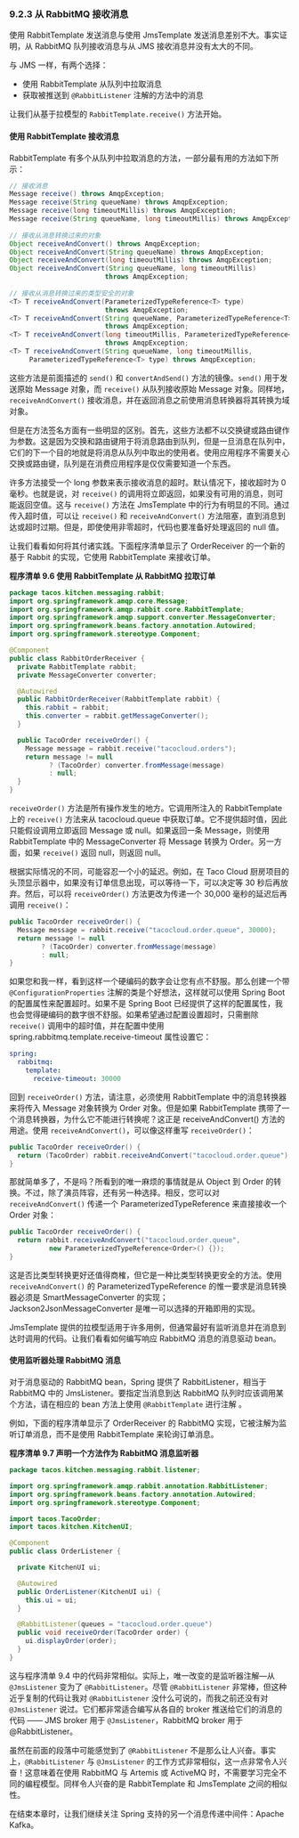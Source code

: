 ### 9.2.3 从 RabbitMQ 接收消息

使用 RabbitTemplate 发送消息与使用 JmsTemplate 发送消息差别不大。事实证明，从 RabbitMQ 队列接收消息与从 JMS 接收消息并没有太大的不同。

与 JMS 一样，有两个选择：

* 使用 RabbitTemplate 从队列中拉取消息
* 获取被推送到 `@RabbitListener` 注解的方法中的消息

让我们从基于拉模型的 `RabbitTemplate.receive()` 方法开始。

#### 使用 RabbitTemplate 接收消息

RabbitTemplate 有多个从队列中拉取消息的方法，一部分最有用的方法如下所示：

```java
// 接收消息
Message receive() throws AmqpException;
Message receive(String queueName) throws AmqpException;
Message receive(long timeoutMillis) throws AmqpException;
Message receive(String queueName, long timeoutMillis) throws AmqpException;
​
// 接收从消息转换过来的对象
Object receiveAndConvert() throws AmqpException;
Object receiveAndConvert(String queueName) throws AmqpException;
Object receiveAndConvert(long timeoutMillis) throws AmqpException;
Object receiveAndConvert(String queueName, long timeoutMillis) 
                        throws AmqpException;
​
// 接收从消息转换过来的类型安全的对象
<T> T receiveAndConvert(ParameterizedTypeReference<T> type) 
                        throws AmqpException;
<T> T receiveAndConvert(String queueName, ParameterizedTypeReference<T> type) 
                        throws AmqpException;
<T> T receiveAndConvert(long timeoutMillis, ParameterizedTypeReference<T> type) 
                        throws AmqpException;
<T> T receiveAndConvert(String queueName, long timeoutMillis, 
     ParameterizedTypeReference<T> type) throws AmqpException;
```

这些方法是前面描述的 `send()` 和 `convertAndSend()` 方法的镜像。`send()` 用于发送原始 Message 对象，而 `receive()` 从队列接收原始 Message 对象。同样地，`receiveAndConvert()` 接收消息，并在返回消息之前使用消息转换器将其转换为域对象。

但是在方法签名方面有一些明显的区别。首先，这些方法都不以交换键或路由键作为参数。这是因为交换和路由键用于将消息路由到队列，但是一旦消息在队列中，它们的下一个目的地就是将消息从队列中取出的使用者。使用应用程序不需要关心交换或路由键，队列是在消费应用程序是仅仅需要知道一个东西。

许多方法接受一个 long 参数来表示接收消息的超时。默认情况下，接收超时为 0 毫秒。也就是说，对 `receive()` 的调用将立即返回，如果没有可用的消息，则可能返回空值。这与 `receive()` 方法在 JmsTemplate 中的行为有明显的不同。通过传入超时值，可以让 `receive()` 和 `receiveAndConvert()` 方法阻塞，直到消息到达或超时过期。但是，即使使用非零超时，代码也要准备好处理返回的 null 值。

让我们看看如何将其付诸实践。下面程序清单显示了 OrderReceiver 的一个新的基于 Rabbit 的实现，它使用 RabbitTemplate 来接收订单。

**程序清单 9.6 使用 RabbitTemplate 从 RabbitMQ 拉取订单**

```java
package tacos.kitchen.messaging.rabbit;
import org.springframework.amqp.core.Message;
import org.springframework.amqp.rabbit.core.RabbitTemplate;
import org.springframework.amqp.support.converter.MessageConverter;
import org.springframework.beans.factory.annotation.Autowired;
import org.springframework.stereotype.Component;

@Component
public class RabbitOrderReceiver {
  private RabbitTemplate rabbit;
  private MessageConverter converter;

  @Autowired
  public RabbitOrderReceiver(RabbitTemplate rabbit) {
    this.rabbit = rabbit;
    this.converter = rabbit.getMessageConverter();
  }

  public TacoOrder receiveOrder() {
    Message message = rabbit.receive("tacocloud.orders");
    return message != null
          ? (TacoOrder) converter.fromMessage(message)
          : null;
  }
}
```

`receiveOrder()` 方法是所有操作发生的地方。它调用所注入的 RabbitTemplate 上的 `receive()` 方法来从 tacocloud.queue 中获取订单。它不提供超时值，因此只能假设调用立即返回 Message 或 null。如果返回一条 Message，则使用 RabbitTemplate 中的 MessageConverter 将 Message 转换为 Order。另一方面，如果 `receive()` 返回 null，则返回 null。

根据实际情况的不同，可能容忍一个小的延迟。例如，在 Taco Cloud 厨房项目的头顶显示器中，如果没有订单信息出现，可以等待一下，可以决定等 30 秒后再放弃。然后，可以将 `receiveOrder()` 方法更改为传递一个 30,000 毫秒的延迟后再调用 `receive()`：

```java
public TacoOrder receiveOrder() {
  Message message = rabbit.receive("tacocloud.order.queue", 30000);
  return message != null
        ? (TacoOrder) converter.fromMessage(message)
        : null;
}
```

如果您和我一样，看到这样一个硬编码的数字会让您有点不舒服。那么创建一个带 `@ConfigurationProperties` 注解的类是个好想法，这样就可以使用 Spring Boot 的配置属性来配置超时。如果不是 Spring Boot 已经提供了这样的配置属性，我也会觉得硬编码的数字很不舒服。如果希望通过配置设置超时，只需删除 `receive()` 调用中的超时值，并在配置中使用 spring.rabbitmq.template.receive-timeout 属性设置它：

```yaml
spring:
  rabbitmq:
    template:
      receive-timeout: 30000
```

回到 `receiveOrder()` 方法，请注意，必须使用 RabbitTemplate 中的消息转换器来将传入 Message 对象转换为 Order 对象。但是如果 RabbitTemplate 携带了一个消息转换器，为什么它不能进行转换呢？这正是 receiveAndConvert() 方法的用途。使用 `receiveAndConvert()`，可以像这样重写 `receiveOrder()`：

```java
public TacoOrder receiveOrder() {
  return (TacoOrder) rabbit.receiveAndConvert("tacocloud.order.queue");
}
```

那就简单多了，不是吗？所看到的唯一麻烦的事情就是从 Object 到 Order 的转换。不过，除了演员阵容，还有另一种选择。相反，您可以对 `receiveAndConvert()` 传递一个 ParameterizedTypeReference 来直接接收一个 Order 对象：

```java
public TacoOrder receiveOrder() {
  return rabbit.receiveAndConvert("tacocloud.order.queue",
          new ParameterizedTypeReference<Order>() {});
}
```

这是否比类型转换更好还值得商榷，但它是一种比类型转换更安全的方法。使用 `receiveAndConvert()` 的 ParameterizedTypeReference 的惟一要求是消息转换器必须是 SmartMessageConverter 的实现；Jackson2JsonMessageConverter 是唯一可以选择的开箱即用的实现。

JmsTemplate 提供的拉模型适用于许多用例，但通常最好有监听消息并在消息到达时调用的代码。让我们看看如何编写响应 RabbitMQ 消息的消息驱动 bean。

#### 使用监听器处理 RabbitMQ 消息

对于消息驱动的 RabbitMQ bean，Spring 提供了 RabbitListener，相当于 RabbitMQ 中的 JmsListener。要指定当消息到达 RabbitMQ 队列时应该调用某个方法，请在相应的 bean 方法上使用 `@RabbitTemplate` 进行注解 。

例如，下面的程序清单显示了 OrderReceiver 的 RabbitMQ 实现，它被注解为监听订单消息，而不是使用 RabbitTemplate 来轮询订单消息。

**程序清单 9.7 声明一个方法作为 RabbitMQ 消息监听器**
```java
package tacos.kitchen.messaging.rabbit.listener;

import org.springframework.amqp.rabbit.annotation.RabbitListener;
import org.springframework.beans.factory.annotation.Autowired;
import org.springframework.stereotype.Component;

import tacos.TacoOrder;
import tacos.kitchen.KitchenUI;

@Component
public class OrderListener {

  private KitchenUI ui;

  @Autowired
  public OrderListener(KitchenUI ui) {
    this.ui = ui;
  }

  @RabbitListener(queues = "tacocloud.order.queue")
  public void receiveOrder(TacoOrder order) {
    ui.displayOrder(order);
  }
}
```

这与程序清单 9.4 中的代码非常相似。实际上，唯一改变的是监听器注解—从 `@JmsListener` 变为了 `@RabbitListener`。尽管 `@RabbitListener` 非常棒，但这种近乎复制的代码让我对 `@RabbitListener` 没什么可说的，而我之前还没有对 `@JmsListener` 说过。它们都非常适合编写从各自的 broker 推送给它们的消息的代码 —— JMS broker 用于 `@JmsListener`，RabbitMQ broker 用于 @RabbitListener。

虽然在前面的段落中可能感觉到了 `@RabbitListener` 不是那么让人兴奋。事实上，`@RabbitListener` 与 `@JmsListener` 的工作方式非常相似，这一点非常令人兴奋！这意味着在使用 RabbitMQ 与 Artemis 或 ActiveMQ 时，不需要学习完全不同的编程模型。同样令人兴奋的是 RabbitTemplate 和 JmsTemplate 之间的相似性。

在结束本章时，让我们继续关注 Spring 支持的另一个消息传递中间件：Apache Kafka。


